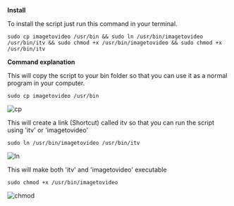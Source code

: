 **Install**

To install the script just run this command in your terminal.

  ```
  sudo cp imagetovideo /usr/bin && sudo ln /usr/bin/imagetovideo /usr/bin/itv && sudo chmod +x /usr/bin/imagetovideo && sudo chmod +x /usr/bin/itv
  ```
**Command explanation**

This will copy the script to your bin folder so that you can use it as a normal program in your computer.

  ```
  sudo cp imagetovideo /usr/bin
  ```
  ![cp](https://user-images.githubusercontent.com/68345611/147859724-bfa50dd0-4fc0-40c1-8ca3-5268c8cacbb2.png)
  
  
This will create a link (Shortcut) called itv so that you can run the script using 'itv' or 'imagetovideo'

  ```
  sudo ln /usr/bin/imagetovideo /usr/bin/itv
  ```
  ![ln](https://user-images.githubusercontent.com/68345611/147859729-77369698-fff6-49b1-908c-8f7cab30347a.png)

  
This will make both 'itv' and 'imagetovideo' executable

  ```
  sudo chmod +x /usr/bin/imagetovideo
  ```
  ![chmod](https://user-images.githubusercontent.com/68345611/147859732-b516e73d-b7a8-42f1-a1d0-2ce80fe48f84.png)
